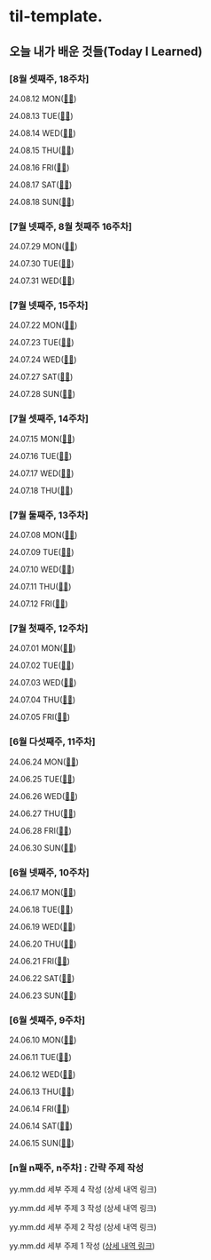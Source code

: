 # til-template.

## 오늘 내가 배운 것들(Today I Learned)

### [8월 셋째주, 18주차] 

24.08.12 MON([🔗🔗](https://github.com/100-hours-a-week/veronica-til/blob/main/7JUL/2024-08-12.md))

24.08.13 TUE([🔗🔗](https://github.com/100-hours-a-week/veronica-til/blob/main/7JUL/2024-08-13.md))

24.08.14 WED([🔗🔗](https://github.com/100-hours-a-week/veronica-til/blob/main/7JUL/2024-08-14.md))

24.08.15 THU([🔗🔗](https://github.com/100-hours-a-week/veronica-til/blob/main/7JUL/2024-08-15.md))

24.08.16 FRI([🔗🔗](https://github.com/100-hours-a-week/veronica-til/blob/main/7JUL/2024-08-16.md))

24.08.17 SAT([🔗🔗](https://github.com/100-hours-a-week/veronica-til/blob/main/7JUL/2024-08-17.md))

24.08.18 SUN([🔗🔗](https://github.com/100-hours-a-week/veronica-til/blob/main/7JUL/2024-08-18.md))

### [7월 넷째주, 8월 첫째주 16주차]

24.07.29 MON([🔗🔗](https://github.com/100-hours-a-week/veronica-til/blob/main/7JUL/2024-07-29.md))

24.07.30 TUE([🔗🔗](https://github.com/100-hours-a-week/veronica-til/blob/main/7JUL/2024-07-30.md))

24.07.31 WED([🔗🔗](https://github.com/100-hours-a-week/veronica-til/blob/main/7JUL/2024-07-31.md))


### [7월 넷째주, 15주차]

24.07.22 MON([🔗🔗](https://github.com/100-hours-a-week/veronica-til/blob/main/7JUL/2024-07-22.md))

24.07.23 TUE([🔗🔗](https://github.com/100-hours-a-week/veronica-til/blob/main/7JUL/2024-07-23.md))

24.07.24 WED([🔗🔗](https://github.com/100-hours-a-week/veronica-til/blob/main/7JUL/2024-07-24.md))

24.07.27 SAT([🔗🔗](https://github.com/100-hours-a-week/veronica-til/blob/main/7JUL/2024-07-27.md))

24.07.28 SUN([🔗🔗](https://github.com/100-hours-a-week/veronica-til/blob/main/7JUL/2024-07-28.md))


### [7월 셋째주, 14주차]

24.07.15 MON([🔗🔗](https://github.com/100-hours-a-week/veronica-til/blob/main/7JUL/2024-07-15.md))

24.07.16 TUE([🔗🔗](https://github.com/100-hours-a-week/veronica-til/blob/main/7JUL/2024-07-16.md))

24.07.17 WED([🔗🔗](https://github.com/100-hours-a-week/veronica-til/blob/main/7JUL/2024-07-17.md))

24.07.18 THU([🔗🔗](https://github.com/100-hours-a-week/veronica-til/blob/main/7JUL/2024-07-18.md))


### [7월 둘째주, 13주차]

24.07.08 MON([🔗🔗](https://github.com/100-hours-a-week/veronica-til/blob/main/7JUL/2024-07-08.md))

24.07.09 TUE([🔗🔗](https://github.com/100-hours-a-week/veronica-til/blob/main/7JUL/2024-07-09.md))

24.07.10 WED([🔗🔗](https://github.com/100-hours-a-week/veronica-til/blob/main/7JUL/2024-07-10.md))

24.07.11 THU([🔗🔗](https://github.com/100-hours-a-week/veronica-til/blob/main/7JUL/2024-07-11.md))

24.07.12 FRI([🔗🔗](https://github.com/100-hours-a-week/veronica-til/blob/main/7JUL/2024-07-12.md))


### [7월 첫째주, 12주차]

24.07.01 MON([🔗🔗](https://github.com/100-hours-a-week/veronica-til/blob/main/7JUL/2024-07-01.md))

24.07.02 TUE([🔗🔗](https://github.com/100-hours-a-week/veronica-til/blob/main/7JUL/2024-07-02.md))

24.07.03 WED([🔗🔗](https://github.com/100-hours-a-week/veronica-til/blob/main/7JUL/2024-07-03.md))

24.07.04 THU([🔗🔗](https://github.com/100-hours-a-week/veronica-til/blob/main/7JUL/2024-07-04.md))

24.07.05 FRI([🔗🔗](https://github.com/100-hours-a-week/veronica-til/blob/main/7JUL/2024-07-05.md))


### [6월 다섯째주, 11주차]

24.06.24 MON([🔗🔗](https://github.com/100-hours-a-week/veronica-til/blob/main/6Jun/2024-06-24.md))

24.06.25 TUE([🔗🔗](https://github.com/100-hours-a-week/veronica-til/blob/main/6Jun/2024-06-25.md))

24.06.26 WED([🔗🔗](https://github.com/100-hours-a-week/veronica-til/blob/main/6Jun/2024-06-26.md))

24.06.27 THU([🔗🔗](https://github.com/100-hours-a-week/veronica-til/blob/main/6Jun/2024-06-27.md))

24.06.28 FRI([🔗🔗](https://github.com/100-hours-a-week/veronica-til/blob/main/6Jun/2024-06-28.md))

24.06.30 SUN([🔗🔗](https://github.com/100-hours-a-week/veronica-til/blob/main/6Jun/2024-06-30.md))

### [6월 넷째주, 10주차]

24.06.17 MON([🔗🔗](https://github.com/100-hours-a-week/veronica-til/blob/main/6Jun/2024-06-17.md))

24.06.18 TUE([🔗🔗](https://github.com/100-hours-a-week/veronica-til/blob/main/6Jun/2024-06-18.md))

24.06.19 WED([🔗🔗](https://github.com/100-hours-a-week/veronica-til/blob/main/6Jun/2024-06-19.md))

24.06.20 THU([🔗🔗](https://github.com/100-hours-a-week/veronica-til/blob/main/6Jun/2024-06-20.md))

24.06.21 FRI([🔗🔗](https://github.com/100-hours-a-week/veronica-til/blob/main/6Jun/2024-06-21.md))

24.06.22 SAT([🔗🔗](https://github.com/100-hours-a-week/veronica-til/blob/main/6Jun/2024-06-22.md))

24.06.23 SUN([🔗🔗](https://github.com/100-hours-a-week/veronica-til/blob/main/6Jun/2024-06-23.md))

### [6월 셋째주, 9주차]

24.06.10 MON([🔗🔗](https://github.com/100-hours-a-week/veronica-til/blob/main/6Jun/2024-06-10.md))

24.06.11 TUE([🔗🔗](https://github.com/100-hours-a-week/veronica-til/blob/main/6Jun/2024-06-11.md))

24.06.12 WED([🔗🔗](https://github.com/100-hours-a-week/veronica-til/blob/main/6Jun/2024-06-12.md))

24.06.13 THU([🔗🔗](https://github.com/100-hours-a-week/veronica-til/blob/main/6Jun/2024-06-13.md))

24.06.14 FRI([🔗🔗](https://github.com/100-hours-a-week/veronica-til/blob/main/6Jun/2024-06-14.md))

24.06.14 SAT([🔗🔗](https://github.com/100-hours-a-week/veronica-til/blob/main/6Jun/2024-06-15.md))

24.06.15 SUN([🔗🔗](https://github.com/100-hours-a-week/veronica-til/blob/main/6Jun/2024-06-16.md))


### [n월 n째주, n주차] : 간략 주제 작성 

yy.mm.dd 세부 주제 4 작성 (상세 내역 링크)

yy.mm.dd 세부 주제 3 작성 (상세 내역 링크)

yy.mm.dd 세부 주제 2 작성 (상세 내역 링크)

yy.mm.dd 세부 주제 1 작성 ([상세 내역 링크](https://github.com/kakao-cloud-edu-5/til-template/blob/main/Jan/yyyy-mm-dd))
